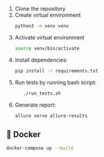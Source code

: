 1. Clone the repository
2. Create virtual environment
   ```bash
   python3 -m venv venv
   ```
3. Activate virtual environment
   ```bash
   source venv/bin/activate  
   ```
4. Install dependencies:
   ```bash
   pip install -r requirements.txt
   ```
5. Run tests by running bash script:
   ```bash
      ./run_tests.sh  
   ```
6. Generate report:
   ```bash
   allure serve allure-results
   ```
## 🐳 Docker
```bash
docker-compose up --build
```